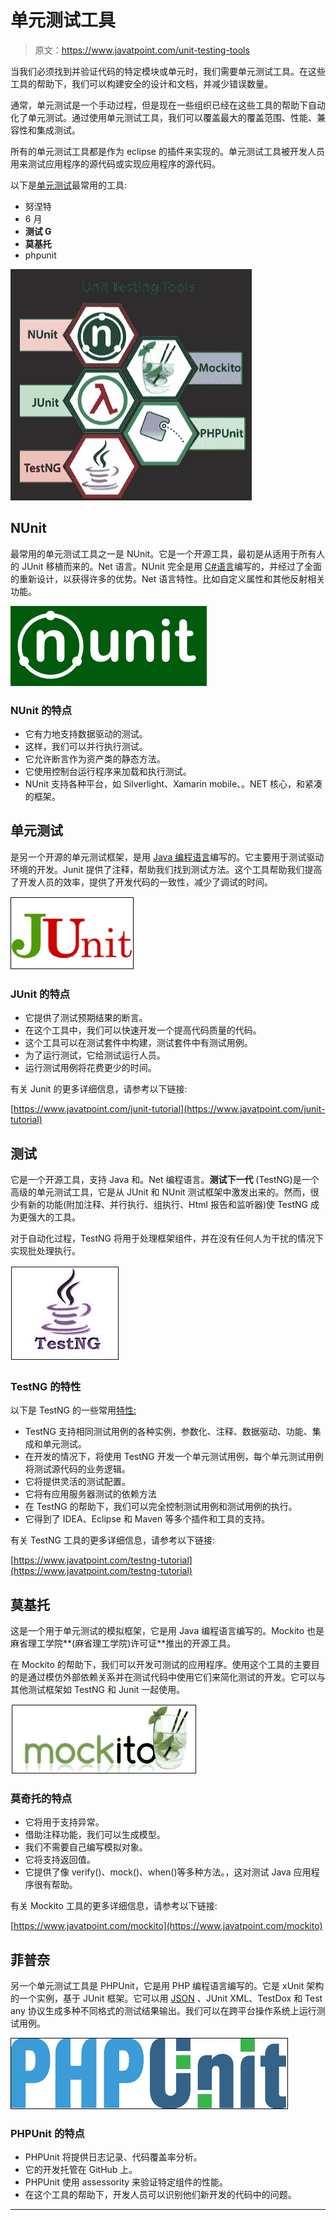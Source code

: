# 单元测试工具

> 原文：<https://www.javatpoint.com/unit-testing-tools>

当我们必须找到并验证代码的特定模块或单元时，我们需要单元测试工具。在这些工具的帮助下，我们可以构建安全的设计和文档，并减少错误数量。

通常，单元测试是一个手动过程，但是现在一些组织已经在这些工具的帮助下自动化了单元测试。通过使用单元测试工具，我们可以覆盖最大的覆盖范围、性能、兼容性和集成测试。

所有的单元测试工具都是作为 eclipse 的插件来实现的。单元测试工具被开发人员用来测试应用程序的源代码或实现应用程序的源代码。

以下是[单元测试](https://www.javatpoint.com/unit-testing)最常用的工具:

*   努涅特
*   6 月
*   **测试 G**
*   **莫基托**
*   phpunit

![Unit testing tools](img/84e4ee6964e77ffb0ce1366932219d6e.png)

## NUnit

最常用的单元测试工具之一是 NUnit。它是一个开源工具，最初是从适用于所有人的 JUnit 移植而来的。Net 语言。NUnit 完全是用 [C#语言](https://www.javatpoint.com/c-sharp-tutorial)编写的，并经过了全面的重新设计，以获得许多的优势。Net 语言特性。比如自定义属性和其他反射相关功能。

![Unit testing tools](img/f400ee50453b551973d92632df531c15.png)

### NUnit 的特点

*   它有力地支持数据驱动的测试。
*   这样，我们可以并行执行测试。
*   它允许断言作为资产类的静态方法。
*   它使用控制台运行程序来加载和执行测试。
*   NUnit 支持各种平台，如 Silverlight、Xamarin mobile、。NET 核心，和紧凑的框架。

## 单元测试

是另一个开源的单元测试框架，是用 [Java 编程语言](https://www.javatpoint.com/java-tutorial)编写的。它主要用于测试驱动环境的开发。Junit 提供了注释，帮助我们找到测试方法。这个工具帮助我们提高了开发人员的效率，提供了开发代码的一致性，减少了调试的时间。

![Unit testing tools](img/a91e3a83b6aff9b4164babef9fe89186.png)

### JUnit 的特点

*   它提供了测试预期结果的断言。
*   在这个工具中，我们可以快速开发一个提高代码质量的代码。
*   这个工具可以在测试套件中构建，测试套件中有测试用例。
*   为了运行测试，它给测试运行人员。
*   运行测试用例将花费更少的时间。

有关 Junit 的更多详细信息，请参考以下链接:

[https://www.javatpoint.com/junit-tutorial](https://www.javatpoint.com/junit-tutorial)

## 测试

它是一个开源工具，支持 Java 和。Net 编程语言。**测试下一代** (TestNG)是一个高级的单元测试工具，它是从 JUnit 和 NUnit 测试框架中激发出来的。然而，很少有新的功能(附加注释、并行执行、组执行、Html 报告和监听器)使 TestNG 成为更强大的工具。

对于自动化过程，TestNG 将用于处理框架组件，并在没有任何人为干扰的情况下实现批处理执行。

![Unit testing tools](img/1c911db6d5de110576deb850d995894c.png)

### TestNG 的特性

以下是 TestNG 的一些常用[特性:](https://www.javatpoint.com/features-of-testng)

*   TestNG 支持相同测试用例的各种实例，参数化、注释、数据驱动、功能、集成和单元测试。
*   在开发的情况下，将使用 TestNG 开发一个单元测试用例，每个单元测试用例将测试源代码的业务逻辑。
*   它将提供灵活的测试配置。
*   它将有应用服务器测试的依赖方法
*   在 TestNG 的帮助下，我们可以完全控制测试用例和测试用例的执行。
*   它得到了 IDEA、Eclipse 和 Maven 等多个插件和工具的支持。

有关 TestNG 工具的更多详细信息，请参考以下链接:

[https://www.javatpoint.com/testng-tutorial](https://www.javatpoint.com/testng-tutorial)

## 莫基托

这是一个用于单元测试的模拟框架，它是用 Java 编程语言编写的。Mockito 也是麻省理工学院**(麻省理工学院)许可证**推出的开源工具。

在 Mockito 的帮助下，我们可以开发可测试的应用程序。使用这个工具的主要目的是通过模仿外部依赖关系并在测试代码中使用它们来简化测试的开发。它可以与其他测试框架如 TestNG 和 Junit 一起使用。

![Unit testing tools](img/b5d5e3d3bdda15e1f0aab68e49a28f38.png)

### 莫奇托的特点

*   它将用于支持异常。
*   借助注释功能，我们可以生成模型。
*   我们不需要自己编写模拟对象。
*   它将支持返回值。
*   它提供了像 verify()、mock()、when()等多种方法。，这对测试 Java 应用程序很有帮助。

有关 Mockito 工具的更多详细信息，请参考以下链接:

[https://www.javatpoint.com/mockito](https://www.javatpoint.com/mockito)

## 菲普奈

另一个单元测试工具是 PHPUnit，它是用 PHP 编程语言编写的。它是 xUnit 架构的一个实例，基于 JUnit 框架。它可以用 [JSON](https://www.javatpoint.com/json-tutorial) 、JUnit XML、TestDox 和 Test any 协议生成多种不同格式的测试结果输出。我们可以在跨平台操作系统上运行测试用例。

![Unit testing tools](img/b818fa0a58598475623fba77cf342552.png)

### PHPUnit 的特点

*   PHPUnit 将提供日志记录、代码覆盖率分析。
*   它的开发托管在 GitHub 上。
*   PHPUnit 使用 assessority 来验证特定组件的性能。
*   在这个工具的帮助下，开发人员可以识别他们新开发的代码中的问题。

* * *